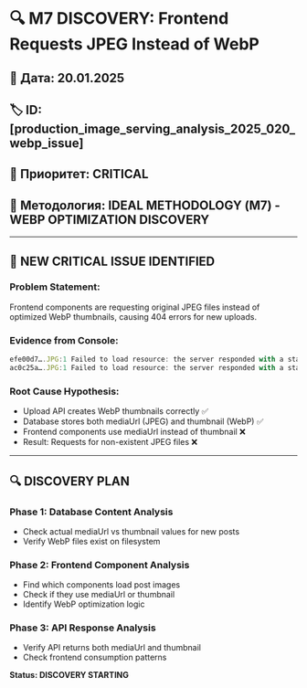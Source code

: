 # 🔍 М7 DISCOVERY: Frontend Requests JPEG Instead of WebP

## 📅 Дата: 20.01.2025
## 🏷️ ID: [production_image_serving_analysis_2025_020_webp_issue]
## 🚨 Приоритет: CRITICAL
## 🎯 Методология: IDEAL METHODOLOGY (М7) - WEBP OPTIMIZATION DISCOVERY

---

## 🚨 **NEW CRITICAL ISSUE IDENTIFIED**

### **Problem Statement:**
Frontend components are requesting original JPEG files instead of optimized WebP thumbnails, causing 404 errors for new uploads.

### **Evidence from Console:**
```javascript
efe00d7….JPG:1 Failed to load resource: the server responded with a status of 404 (Not Found)
ac0c25a….JPG:1 Failed to load resource: the server responded with a status of 404 (Not Found)
```

### **Root Cause Hypothesis:**
- Upload API creates WebP thumbnails correctly ✅
- Database stores both mediaUrl (JPEG) and thumbnail (WebP) ✅  
- Frontend components use mediaUrl instead of thumbnail ❌
- Result: Requests for non-existent JPEG files ❌

---

## 🔍 **DISCOVERY PLAN**

### **Phase 1: Database Content Analysis**
- Check actual mediaUrl vs thumbnail values for new posts
- Verify WebP files exist on filesystem

### **Phase 2: Frontend Component Analysis**  
- Find which components load post images
- Check if they use mediaUrl or thumbnail
- Identify WebP optimization logic

### **Phase 3: API Response Analysis**
- Verify API returns both mediaUrl and thumbnail
- Check frontend consumption patterns

**Status: DISCOVERY STARTING** 